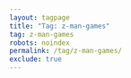 ```yaml
---
layout: tagpage
title: "Tag: z-man-games"
tag: z-man-games
robots: noindex
permalink: /tag/z-man-games/
exclude: true
---
```

